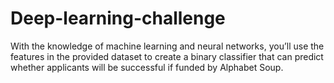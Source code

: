 # Deep-learning-challenge
With the knowledge of machine learning and neural networks, you’ll use the features in the provided dataset to create a binary classifier that can predict whether applicants will be successful if funded by Alphabet Soup.
